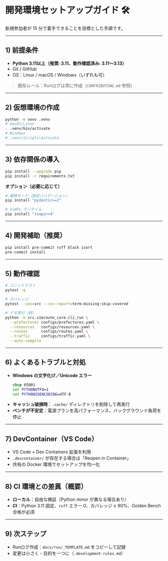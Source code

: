 # 開発環境セットアップガイド 🛠️

新規参加者が 15 分で着手できることを目標とした手順です。

---

## 1) 前提条件
- **Python 3.11以上（推奨: 3.11、動作確認済み: 3.11〜3.13）**
- Git / GitHub
- OS：Linux / macOS / Windows（いずれも可）

> 既存ルール：Runログは常に作成（`CONTRIBUTING.md` 参照）

---

## 2) 仮想環境の作成
```bash
python -m venv .venv
# macOS/Linux
. .venv/bin/activate
# Windows
# .venv\Scripts\activate
```

---

## 3) 依存関係の導入
```bash
pip install --upgrade pip
pip install -r requirements.txt
```

**オプション（必要に応じて）**
```bash
# 厳格モード（設定バリデーション）
pip install "pydantic>=2"

# SimPy ランタイム
pip install "simpy>=4"
```

---

## 4) 開発補助（推奨）
```bash
pip install pre-commit ruff black isort
pre-commit install
```

---

## 5) 動作確認
```bash
# ユニットテスト
pytest -q

# カバレッジ
pytest --cov=src --cov-report=term-missing:skip-covered

# デモ実行（例）
python -m src.simroute_core.cli_run \
  --prefectures configs/prefectures.yaml \
  --resources   configs/resources.yaml \
  --routes      configs/routes.yaml \
  --traffic     configs/traffic.yaml \
  --auto-compile
```

---

## 6) よくあるトラブルと対処

- **Windows の文字化け／Unicode エラー**
  ```cmd
  chcp 65001
  set PYTHONUTF8=1
  set PYTHONIOENCODING=UTF-8
  ```
- **キャッシュ破損時**：`.cache/` ディレクトリを削除して再実行
- **ベンチが不安定**：電源プランを高パフォーマンス、バックグラウンド負荷を停止

---

## 7) DevContainer（VS Code）

- VS Code + Dev Containers 拡張を利用
- `.devcontainer/` が存在する場合は「Reopen in Container」
- 共有の Docker 環境でセットアップを均一化

---

## 8) CI 環境との差異（概要）

- **ローカル**：自由な検証（Python minor が異なる場合あり）
- **CI**：Python 3.11 固定、`ruff` エラー 0、カバレッジ ≥ 90%、Golden Bench 合格が必須

---

## 9) 次ステップ

- Runログ作成：`docs/run/_TEMPLATE.md` をコピーして記録
- 変更は小さく・目的を一つに（`.development-rules.md`）